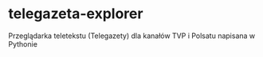 # telegazeta-explorer
Przeglądarka teletekstu (Telegazety) dla kanałów TVP i Polsatu napisana w Pythonie
